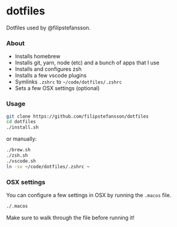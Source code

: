 # dotfiles

Dotfiles used by @filipstefansson.

### About

- Installs homebrew
- Installs git, yarn, node (etc) and a bunch of apps that I use
- Installs and configures zsh
- Installs a few vscode plugins
- Symlinks `.zshrc` to `~/code/dotfiles/.zshrc`
- Sets a few OSX settings (optional)

### Usage

```sh
git clone https://github.com/filipstefansson/dotfiles
cd dotfiles
./install.sh
```

or manually:

```sh
./brew.sh
./zsh.sh
./vscode.sh
ln -sv ~/code/dotfiles/.zshrc ~
```

### OSX settings

You can configure a few settings in OSX by running the `.macos` file.

```sh
./.macos
```

Make sure to walk through the file before running it!
